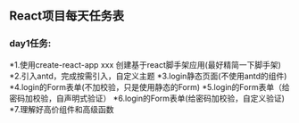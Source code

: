## React项目每天任务表

### day1任务:  
*1.使用create-react-app xxx 创建基于react脚手架应用(最好精简一下脚手架)
*2.引入antd，完成按需引入，自定义主题
*3.login静态页面(不使用antd的组件)  
*4.login的Form表单(不加校验，只是使用静态的Form)
*5.login的Form表单（给密码加校验，自声明式验证）
*6.login的Form表单(给密码加校验，自定义验证)
*7.理解好高价组件和高级函数